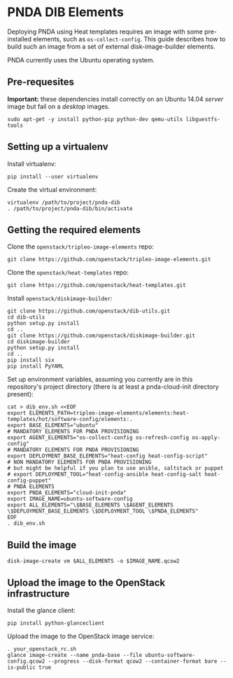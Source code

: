 # PNDA DIB Elements

Deploying PNDA using Heat templates requires an image with some pre-installed elements, such as `os-collect-config`. This guide describes how to build such an image from a set of external disk-image-builder elements.

PNDA currently uses the Ubuntu operating system. 

## Pre-requesites

**Important:** these dependencies install correctly on an Ubuntu 14.04 *server* image but fail on a *desktop* images.

```
sudo apt-get -y install python-pip python-dev qemu-utils libguestfs-tools
```

## Setting up a virtualenv

Install virtualenv:

```
pip install --user virtualenv
```

Create the virtual environment:

```
virtualenv /path/to/project/pnda-dib
. /path/to/project/pnda-dib/bin/activate
```

## Getting the required elements

Clone the `openstack/tripleo-image-elements` repo:

```
git clone https://github.com/openstack/tripleo-image-elements.git
```

Clone the `openstack/heat-templates` repo:

```
git clone https://github.com/openstack/heat-templates.git
```

Install `openstack/diskimage-builder`:

```
git clone https://github.com/openstack/dib-utils.git
cd dib-utils
python setup.py install
cd ..
git clone https://github.com/openstack/diskimage-builder.git
cd diskimage-builder
python setup.py install
cd ..
pip install six
pip install PyYAML
```

Set up environment variables, assuming you currently are in this repository's project directory (there is at least a pnda-cloud-init directory present):


```
cat > dib_env.sh <<EOF
export ELEMENTS_PATH=tripleo-image-elements/elements:heat-templates/hot/software-config/elements:.
export BASE_ELEMENTS="ubuntu"
# MANDATORY ELEMENTS FOR PNDA PROVISIONING
export AGENT_ELEMENTS="os-collect-config os-refresh-config os-apply-config"
# MANDATORY ELEMENTS FOR PNDA PROVISIONING
export DEPLOYMENT_BASE_ELEMENTS="heat-config heat-config-script"
# NON MANDATORY ELEMENTS FOR PNDA PROVISIONING
# but might be helpful if you plan to use anible, saltstack or puppet
# export DEPLOYMENT_TOOL="heat-config-ansible heat-config-salt heat-config-puppet"
# PNDA ELEMENTS
export PNDA_ELEMENTS="cloud-init-pnda"
export IMAGE_NAME=ubuntu-software-config
export ALL_ELEMENTS="\$BASE_ELEMENTS \$AGENT_ELEMENTS \$DEPLOYMENT_BASE_ELEMENTS \$DEPLOYMENT_TOOL \$PNDA_ELEMENTS"
EOF
. dib_env.sh
```

## Build the image

```
disk-image-create vm $ALL_ELEMENTS -o $IMAGE_NAME.qcow2
```

## Upload the image to the OpenStack infrastructure

Install the glance client:

```
pip install python-glanceclient
```

Upload the image to the OpenStack image service:

```
. your_openstack_rc.sh
glance image-create --name pnda-base --file ubuntu-software-config.qcow2 --progress --disk-format qcow2 --container-format bare --is-public true
```
